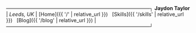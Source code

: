 ————————————————————————————┐
       **Jaydon Taylor**        |
         *Leeds, UK*          |
    [Home]({{ '/' | relative_url }}) &nbsp; [Skills]({{ '/skills' | relative_url }}) &nbsp; [Blog]({{ '/blog' | relative_url }})    |
————————————————————————————┘

